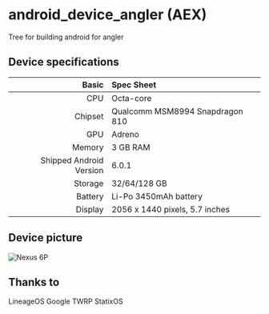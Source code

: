 # android_device_angler (AEX)
Tree for building android for angler


## Device specifications

Basic   | Spec Sheet
-------:|:-------------------------
CPU     | Octa-core
Chipset | Qualcomm MSM8994 Snapdragon 810
GPU     | Adreno 
Memory  | 3 GB RAM
Shipped Android Version | 6.0.1
Storage | 32/64/128 GB
Battery | Li-Po  3450mAh battery
Display | 2056 x 1440 pixels, 5.7 inches


## Device picture

![Nexus 6P](https://www.baidu.com/link?url=eeTH8u06Ul9zxMVh3uOYv8DuLY70VVBKS1WGn5CnY2d3mj1Lu3fg2ciDR_mvXxHgL-_CUUYK9c2vPheR_A1NqLPki2IibRhVNahIkAbgi4a&wd=&eqid=dd0826400000325b000000035c0c7d67)

## Thanks to

LineageOS
Google
TWRP
StatixOS